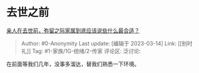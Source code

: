 # 去世之前
[亲人在去世前，弥留之际家属到底应该说些什么最合适？](https://www.zhihu.com/question/288232772/answer/2935662809)

> Author: #0-Anonymity
> Last update: [编辑于 2023-03-14]
> Link: [[别时礼]]
> Tag: #1-家族/1G-统绪/2-传家
> 评论区:
> 泛讨论:

在前面等我们几年，没事多溜达，替我们熟悉一下环境。
